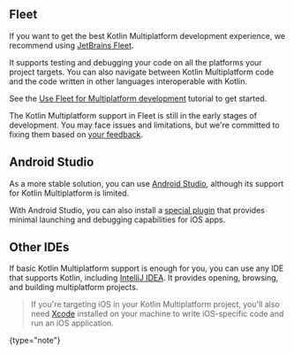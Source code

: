 [//]: # (title: Recommended IDEs)

## Fleet

If you want to get the best Kotlin Multiplatform development experience, we recommend using [JetBrains Fleet](https://www.jetbrains.com/fleet/).

It supports testing and debugging your code on all the platforms your project targets. You can also navigate between Kotlin
Multiplatform code and the code written in other languages interoperable with Kotlin.

See the [Use Fleet for Multiplatform development](fleet.md) tutorial to get started.

The Kotlin Multiplatform support in Fleet is still in the early stages of development. You may face issues and
limitations, but we're committed to fixing them based on [your feedback](fleet.md#leave-feedback).

## Android Studio

As a more stable solution, you can use [Android Studio](https://developer.android.com/studio),
although its support for Kotlin Multiplatform is limited.

With Android Studio, you can also install a [special plugin](https://plugins.jetbrains.com/plugin/14936-kotlin-multiplatform-mobile)
that provides minimal launching and debugging capabilities for iOS apps.

## Other IDEs

If basic Kotlin Multiplatform support is enough for you, you can use any IDE that supports Kotlin, including [IntelliJ IDEA](https://www.jetbrains.com/idea/).
It provides opening, browsing, and building multiplatform projects.

> If you're targeting iOS in your Kotlin Multiplatform project, you'll also need [Xcode](https://developer.apple.com/xcode/)
> installed on your machine to write iOS-specific code and run an iOS application.
>
{type="note"}
